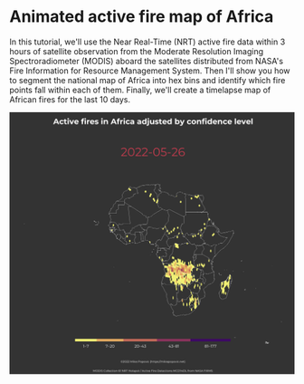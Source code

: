 # Animated active fire map of Africa

In this tutorial, we'll use the Near Real-Time (NRT) active fire data within 3 hours of satellite observation from the Moderate Resolution Imaging Spectroradiometer (MODIS) aboard the satellites distributed from NASA's Fire Information for Resource Management System. Then I'll show you how to segment the national map of Africa into hex bins and identify which fire points fall within each of them. Finally, we'll create a timelapse map of African fires for the last 10 days.

![alt text](https://github.com/milos-agathon/animated-active-fire-map-africa/blob/main/photo1.gif?raw=true)
